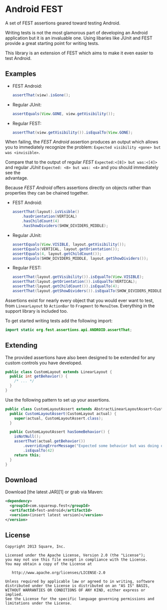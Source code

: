 Android FEST
============

A set of FEST assertions geared toward testing Android.

Writing tests is not the most glamorous part of developing an Android
application but it is an invaluable one. Using libaries like JUnit and FEST
provide a great starting point for writing tests.

This library is an extension of FEST which aims to make it even easier to test
Android.



Examples
--------

 *  FEST Android:

    ```java
    assertThat(view).isGone();
    ```

 *  Regular JUnit:

    ```java
    assertEquals(View.GONE, view.getVisibility());
    ```

 *  Regular FEST:

    ```java
    assertThat(view.getVisibility()).isEqualTo(View.GONE);
    ```

When failing, the _FEST Android_ assertion produces an output which allows you
to immediately recognize the problem:
`Expected visibility <gone> but was <invisible>`.

Compare that to the output of regular _FEST_ `Expected:<[8]> but was:<[4]>` and
regular _JUnit_ `Expected: <8> but was: <4>` and you should immediately see the\
advantage.


Because _FEST Android_ offers assertions directly on objects rather than
properties they can be chained together.

 *  FEST Android:

    ```java
    assertThat(layout).isVisible()
        .hasOrientation(VERTICAL)
        .hasChildCount(4)
        .hasShowDividers(SHOW_DIVIDERS_MIDDLE);
    ```

 *  Regular JUnit:

    ```java
    assertEquals(View.VISIBLE, layout.getVisibility());
    assertEquals(VERTICAL, layout.getOrientation());
    assertEquals(4, layout.getChildCount());
    assertEquals(SHOW_DIVIDERS_MIDDLE, layout.getShowDividers());
    ```

 *  Regular FEST:

    ```java
    assertThat(layout.getVisibility()).isEqualTo(View.VISIBLE);
    assertThat(layout.getOrientation()).isEqualTo(VERTICAL);
    assertThat(layout.getChildCount()).isEqualTo(4);
    assertThat(layout.getShowDividers()).isEqualTo(SHOW_DIVIDERS_MIDDLE);
    ```

Assertions exist for nearly every object that you would ever want to test, from
`LinearLayout` to `ActionBar` to `Fragment` to `MenuItem`. Everything in the
support library is included too.

To get started writing tests add the following import:

```java
import static org.fest.assertions.api.ANDROID.assertThat;
```



Extending
---------

The provided assertions have also been designed to be extended for any custom
controls you have developed.

```java
public class CustomLayout extends LinearLayout {
  public int getBehavior() {
    /* ... */
  }
}
```

Use the following pattern to set up your assertions.

```java
public class CustomLayoutAssert extends AbstractLinearLayoutAssert<CustomLayoutAssert, CustomLayout> {
  public CustomLayoutAssert(CustomLayout actual) {
    super(actual, CustomLayoutAssert.class);
  }

  public CustomLayoutAssert hasSomeBehavior() {
    isNotNull();
    assertThat(actual.getBehavior())
        .overridingErrorMessage("Expected some behavior but was doing other behavior.")
        .isEqualTo(42)
    return this;
  }
}
```



Download
--------

Download [the latest JAR][1] or grab via Maven:

```xml
<dependency>
  <groupId>com.squareup.fest</groupId>
  <artifactId>fest-android</artifactId>
  <version>(insert latest version)</version>
</version>
```



License
-------

    Copyright 2013 Square, Inc.

    Licensed under the Apache License, Version 2.0 (the "License");
    you may not use this file except in compliance with the License.
    You may obtain a copy of the License at

       http://www.apache.org/licenses/LICENSE-2.0

    Unless required by applicable law or agreed to in writing, software
    distributed under the License is distributed on an "AS IS" BASIS,
    WITHOUT WARRANTIES OR CONDITIONS OF ANY KIND, either express or implied.
    See the License for the specific language governing permissions and
    limitations under the License.